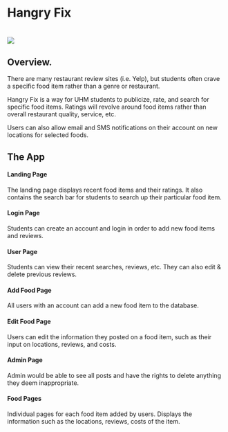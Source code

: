 <h1>Hangry Fix<h1>
<img src="doc/homepage.png">
<h2>Overview.</h2>
<p>There are many restaurant review sites (i.e. Yelp), but students often crave a specific food item rather than a genre or restaurant.</p> 
<p>Hangry Fix is a way for UHM students to publicize, rate, and search for specific food items. Ratings will revolve around food items rather than overall restaurant quality, service, etc.</p>
<p>Users can also allow email and SMS notifications on their account on new locations for selected foods.</p>

<h2>The App</h2>
<h4>Landing Page</h4>
<p>The landing page displays recent food items and their ratings. It also contains the search bar for students to search up their particular food item.</p>
<h4>Login Page</h4>
<p>Students can create an account and login in order to add new food items and reviews.</p>
<h4>User Page</h4>
<p>Students can view their recent searches, reviews, etc.  They can also edit & delete previous reviews.</p>
<h4>Add Food Page</h4>
<p>All users with an account can add a new food item to the database.</p>
<h4>Edit Food Page</h4>
<p>Users can edit the information they posted on a food item, such as their input on locations, reviews, and costs.</p>
<h4>Admin Page</h4>
<p>Admin would be able to see all posts and have the rights to delete anything they deem inappropriate.</p>
<h4>Food Pages</h4>
<p>Individual pages for each food item added by users. Displays the information such as the locations, reviews, costs of the item.</p>
